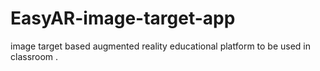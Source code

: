 # EasyAR-image-target-app
image target based augmented reality educational platform to be used in classroom .
